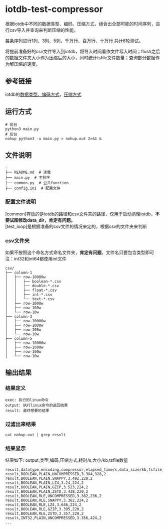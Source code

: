 # iotdb-test-compressor
根据iotdb中不同的数据类型、编码、压缩方式，组合出全部可能的时间序列，进行csv导入并查询来判断压缩的性能。  

每条序列进行1列、3列、5列，千万行、百万行、十万行 共计6轮测试。  

将提前准备好的csv文件导入到iotdb，将导入时间看作文件写入时间；flush之后的数据文件夹大小作为压缩后的大小，同时统计tsfile文件数量；查询部分数据作为解压缩的速度。  

## 参考链接
iotdb的[数据类型、编码方式](https://iotdb.apache.org/zh/UserGuide/Master/Data-Concept/Encoding.html#%E5%9F%BA%E6%9C%AC%E7%BC%96%E7%A0%81%E6%96%B9%E5%BC%8F)，[压缩方式](https://iotdb.apache.org/zh/UserGuide/Master/Data-Concept/Compression.html)

## 运行方式
```shell
# 前台
python3 main.py
# 后台
nohup python3 -u main.py > nohup.out 2>&1 &
```
## 文件说明
```shell
.
├── README.md  # 读我
├── main.py  # 主程序
├── common.py  # 公共function
├── config.ini  # 配置文件 
```
### 配置文件说明
[common]存放的是iotdb的路径和csv文件夹的路径，仅用于启动清理iotdb，**不要试图修改data_dir，肯定有问题。**  
[test_loop]是根据准备的csv文件的情况来定的，根据csv的文件夹来判断

### csv文件夹
如果不按照这个命名方式命名文件夹，**肯定有问题**，文件名只要包含类型即可  
注：int32和int64都使用int文件
```shell
csv/
├── column-1
│   ├── row-10000w
│   │   ├── boolean-*.csv
│   │   ├── double-*.csv
│   │   ├── float-*.csv
│   │   ├── int-*.csv
│   │   └── text-*.csv
│   ├── row-1000w
│   ├── row-100w
│   └── row-10w
├── column-3
│   ├── row-10000w
│   ├── row-1000w
│   ├── row-100w
│   └── row-10w
├── column-5
│   ├── row-10000w
│   ├── row-1000w
│   ├── row-100w
│   └── row-10w
```


## 输出结果
### 结果定义
```shell
exec: 执行的linux命令
output: 执行linux命令的返回结果
result: 最终想要的结果
```
### 过滤出来结果
```shell
cat nohup.out | grep result
```
### 结果显示
结果如下: output,类型,编码,压缩方式,耗时/s,大小/kb,tsfile数量
```shell
result,datatype,encoding,compressor,elapsed_time/s,data_size/kb,tsfile_count
result,BOOLEAN,PLAIN,UNCOMPRESSED,3.384,328,2
result,BOOLEAN,PLAIN,SNAPPY,3.492,228,2
result,BOOLEAN,PLAIN,LZ4,3.24,224,2
result,BOOLEAN,PLAIN,GZIP,3.523,224,2
result,BOOLEAN,PLAIN,ZSTD,3.438,220,2
result,BOOLEAN,RLE,UNCOMPRESSED,3.382,236,2
result,BOOLEAN,RLE,SNAPPY,3.362,224,2
result,BOOLEAN,RLE,LZ4,3.646,224,2
result,BOOLEAN,RLE,GZIP,3.395,220,2
result,BOOLEAN,RLE,ZSTD,3.357,220,2
result,INT32,PLAIN,UNCOMPRESSED,3.356,424,2
...
```


